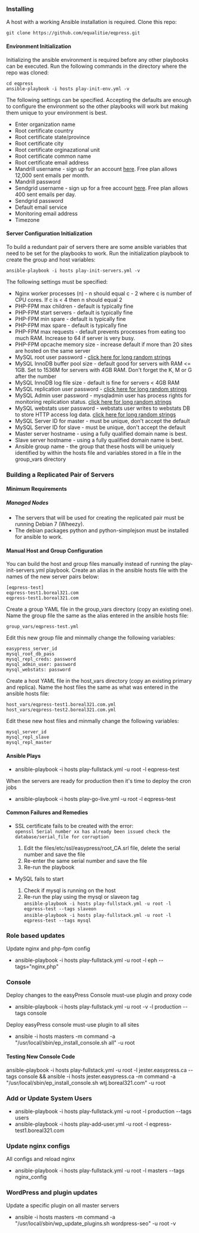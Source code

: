 ### Installing
A host with a working Ansible installation is required. Clone this repo:

	git clone https://github.com/equalitie/eqpress.git

#### Environment Initialization
Initializing the ansible environment is required before any other playbooks can be executed. Run the following commands in the directory where the repo was cloned:

	cd eqpress
	ansible-playbook -i hosts play-init-env.yml -v

The following settings can be specified. Accepting the defaults are enough to configure the environment so the other playbooks will work but making them unique to your environment is best.

* Enter organization name
* Root certificate country
* Root certificate state/province
* Root certificate city
* Root certificate orginazational unit
* Root certificate common name
* Root certificate email address
* Mandrill username - sign up for an account [here](https://mandrill.com/signup/). Free plan allows 12,000 sent emails per month.
* Mandrill password
* Sendgrid username - sign up for a free account [here](https://sendgrid.com/user/signup). Free plan allows 400 sent emails per day.
* Sendgrid password
* Default email service
* Monitoring email address
* Timezone

#### Server Configuration Initialization
To build a redundant pair of servers there are some ansible variables that need to be set for the playbooks to work. Run the initialization playbook to create the group and host variables:

	ansible-playbook -i hosts play-init-servers.yml -v

The following settings must be specified:

* Nginx worker processes (n) - n should equal c - 2 where c is number of CPU cores. If c is < 4 then n should equal 2
* PHP-FPM max children - default is typically fine
* PHP-FPM start servers - default is typically fine
* PHP-FPM min spare - default is typically fine
* PHP-FPM max spare - default is typically fine
* PHP-FPM max requests - default prevents processes from eating too much RAM. Increase to 64 if server is very busy.
* PHP-FPM opcache memory size - increase default if more than 20 sites are hosted on the same server
* MySQL root user password - [click here for long random strings](https://www.random.org/passwords/?num=5&len=23&format=html&rnd=new) 
* MySQL InnoDB buffer pool size - default good for servers with RAM <= 1GB. Set to 1536M for servers with 4GB RAM. Don't forget the K, M or G after the number
* MySQL InnoDB log file size - default is fine for servers < 4GB RAM
* MySQL replication user password - [click here for long random strings](https://www.random.org/passwords/?num=5&len=23&format=html&rnd=new)
* MySQL Admin user password - mysqladmin user has process rights for monitoring replication status. [click here for long random strings](https://www.random.org/passwords/?num=5&len=23&format=html&rnd=new)
* MySQL webstats user password - webstats user writes to webstats DB to store HTTP access log data. [click here for long random strings](https://www.random.org/passwords/?num=5&len=23&format=html&rnd=new)
* MySQL Server ID for master - must be unique, don't accept the default
* MySQL Server ID for slave - must be unique, don't accept the default
* Master server hostname - using a fully qualified domain name is best.
* Slave server hostname - using a fully qualified domain name is best.
* Ansible group name - the group that these hosts will be uniquely identified by within the hosts file and variables stored in a file in the group_vars directory



### Building a Replicated Pair of Servers

#### Minimum Requirements
##### Managed Nodes
* The servers that will be used for creating the replicated pair must be running Debian 7 (Wheezy).
* The debian packages python and python-simplejson must be installed for ansible to work.


#### Manual Host and Group Configuration
You can build the host and group files manually instead of running the play-init-servers.yml playbook. Create an alias in the ansible hosts file with the names of the new server pairs below:

	[eqpress-test]
	eqpress-test1.boreal321.com  
	eqpress-test1.boreal321.com

Create a group YAML file in the group_vars directory (copy an existing one). Name the group file the same as the alias entered in the ansible hosts file:

	group_vars/eqpress-test.yml

Edit this new group file and minmally change the following variables:

	easypress_server_id
	mysql_root_db_pass
	mysql_repl_creds: password
	mysql_admin_user: password
	mysql_webstats: password
	
Create a host YAML file in the host_vars directory (copy an existing primary and replica). Name the host files the same as what was entered in the ansible hosts file:

	host_vars/eqpress-test1.boreal321.com.yml
	host_vars/eqpress-test2.boreal321.com.yml

Edit these new host files and minmally change the following variables:

	mysql_server_id
	mysql_repl_slave
	mysql_repl_master

#### Ansible Plays

*   ansible-playbook -i hosts play-fullstack.yml -u root -l eqpress-test

When the servers are ready for production then it's time to deploy the cron jobs

*   ansible-playbook -i hosts play-go-live.yml -u root -l eqpress-test


#### Common Failures and Remedies

* SSL certificate fails to be created with the error:  
`openssl Serial number xx has already been issued check the database/serial_file for corruption`  
    1. Edit the files/etc/ssl/easypress/root_CA.srl file, delete the serial number and save the file
    1. Re-enter the same serial number and save the file
    1. Re-run the playbook

* MySQL fails to start
    1. Check if mysql is running on the host
    1. Re-run the play using the mysql or slaveon tag  
`ansible-playbook -i hosts play-fullstack.yml -u root -l eqpress-test --tags slaveon`  
`ansible-playbook -i hosts play-fullstack.yml -u root -l eqpress-test --tags mysql`  

### Role based updates

Update nginx and php-fpm config

*   ansible-playbook -i hosts play-fullstack.yml -u root -l eph --tags="nginx,php"

### Console

Deploy changes to the easyPress Console must-use plugin and proxy code

*   ansible-playbook -i hosts play-fullstack.yml -u root -v -l production --tags console

Deploy easyPress console must-use plugin to all sites

*   ansible -i hosts masters -m command -a "/usr/local/sbin/ep_install_console.sh all" -u root

#### Testing New Console Code

ansible-playbook -i hosts play-fullstack.yml -u root -l jester.easypress.ca --tags console && ansible -i hosts jester.easypress.ca -m command -a "/usr/local/sbin/ep_install_console.sh wtj.boreal321.com" -u root


### Add or Update System Users

*   ansible-playbook -i hosts play-fullstack.yml -u root -l production --tags users
*  ansible-playbook -i hosts play-add-user.yml -u root -l eqpress-test1.boreal321.com

### Update nginx configs

All configs and reload nginx

*   ansible-playbook -i hosts play-fullstack.yml -u root -l masters --tags nginx_config

### WordPress and plugin updates

Update a specific plugin on all master servers

*   ansible -i hosts masters -m command -a "/usr/local/sbin/wp_update_plugins.sh wordpress-seo" -u root -v

